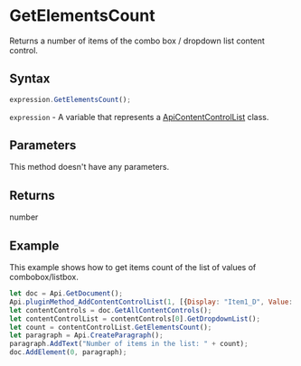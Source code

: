# GetElementsCount

Returns a number of items of the combo box / dropdown list content control.

## Syntax

```javascript
expression.GetElementsCount();
```

`expression` - A variable that represents a [ApiContentControlList](../ApiContentControlList.md) class.

## Parameters

This method doesn't have any parameters.

## Returns

number

## Example

This example shows how to get items count of the list of values of combobox/listbox.

```javascript editor-
let doc = Api.GetDocument();
Api.pluginMethod_AddContentControlList(1, [{Display: "Item1_D", Value: "Item1_V"}, {Display: "Item2_D", Value: "Item2_V"}], {"Id": 100, "Tag": "CC_Tag", "Lock": 3});
let contentControls = doc.GetAllContentControls();
let contentControlList = contentControls[0].GetDropdownList();
let count = contentControlList.GetElementsCount();
let paragraph = Api.CreateParagraph();
paragraph.AddText("Number of items in the list: " + count);
doc.AddElement(0, paragraph);
```
